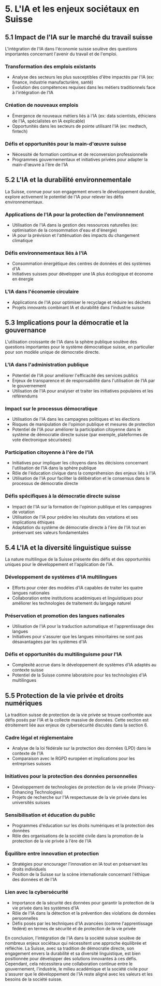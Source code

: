 # 5. L'IA et les enjeux sociétaux en Suisse

## 5.1 Impact de l'IA sur le marché du travail suisse

L'intégration de l'IA dans l'économie suisse soulève des questions importantes concernant l'avenir du travail et de l'emploi.

### Transformation des emplois existants
- Analyse des secteurs les plus susceptibles d'être impactés par l'IA (ex: finance, industrie manufacturière, santé)
- Évolution des compétences requises dans les métiers traditionnels face à l'intégration de l'IA

### Création de nouveaux emplois
- Émergence de nouveaux métiers liés à l'IA (ex: data scientists, éthiciens de l'IA, spécialistes en IA explicable)
- Opportunités dans les secteurs de pointe utilisant l'IA (ex: medtech, fintech)

### Défis et opportunités pour la main-d'œuvre suisse
- Nécessité de formation continue et de reconversion professionnelle
- Programmes gouvernementaux et initiatives privées pour adapter la main-d'œuvre à l'ère de l'IA

## 5.2 L'IA et la durabilité environnementale

La Suisse, connue pour son engagement envers le développement durable, explore activement le potentiel de l'IA pour relever les défis environnementaux.

### Applications de l'IA pour la protection de l'environnement
- Utilisation de l'IA dans la gestion des ressources naturelles (ex: optimisation de la consommation d'eau et d'énergie)
- IA pour la prévision et l'atténuation des impacts du changement climatique

### Défis environnementaux liés à l'IA
- Consommation énergétique des centres de données et des systèmes d'IA
- Initiatives suisses pour développer une IA plus écologique et économe en énergie

### L'IA dans l'économie circulaire
- Applications de l'IA pour optimiser le recyclage et réduire les déchets
- Projets innovants combinant IA et durabilité dans l'industrie suisse

## 5.3 Implications pour la démocratie et la gouvernance

L'utilisation croissante de l'IA dans la sphère publique soulève des questions importantes pour le système démocratique suisse, en particulier pour son modèle unique de démocratie directe.

### L'IA dans l'administration publique
- Potentiel de l'IA pour améliorer l'efficacité des services publics
- Enjeux de transparence et de responsabilité dans l'utilisation de l'IA par le gouvernement
- Utilisation de l'IA pour analyser et traiter les initiatives populaires et les référendums

### Impact sur le processus démocratique
- Utilisation de l'IA dans les campagnes politiques et les élections
- Risques de manipulation de l'opinion publique et mesures de protection
- Potentiel de l'IA pour améliorer la participation citoyenne dans le système de démocratie directe suisse (par exemple, plateformes de vote électronique sécurisées)

### Participation citoyenne à l'ère de l'IA
- Initiatives pour impliquer les citoyens dans les décisions concernant l'utilisation de l'IA dans la sphère publique
- Rôle de l'éducation civique dans la compréhension des enjeux liés à l'IA
- Utilisation de l'IA pour faciliter la délibération et le consensus dans le processus de démocratie directe

### Défis spécifiques à la démocratie directe suisse
- Impact de l'IA sur la formation de l'opinion publique et les campagnes de votation
- Utilisation de l'IA pour prédire les résultats des votations et ses implications éthiques
- Adaptation du système de démocratie directe à l'ère de l'IA tout en préservant ses valeurs fondamentales

## 5.4 L'IA et la diversité linguistique suisse

La nature multilingue de la Suisse présente des défis et des opportunités uniques pour le développement et l'application de l'IA.

### Développement de systèmes d'IA multilingues
- Efforts pour créer des modèles d'IA capables de traiter les quatre langues nationales
- Collaboration entre institutions académiques et linguistiques pour améliorer les technologies de traitement du langage naturel

### Préservation et promotion des langues nationales
- Utilisation de l'IA pour la traduction automatique et l'apprentissage des langues
- Initiatives pour s'assurer que les langues minoritaires ne sont pas désavantagées par les systèmes d'IA

### Défis et opportunités du multilinguisme pour l'IA
- Complexité accrue dans le développement de systèmes d'IA adaptés au contexte suisse
- Potentiel de la Suisse comme laboratoire pour les technologies d'IA multilingues

## 5.5 Protection de la vie privée et droits numériques

La tradition suisse de protection de la vie privée se trouve confrontée aux défis posés par l'IA et la collecte massive de données. Cette section est étroitement liée aux enjeux de cybersécurité discutés dans la section 6.

### Cadre légal et réglementaire
- Analyse de la loi fédérale sur la protection des données (LPD) dans le contexte de l'IA
- Comparaison avec le RGPD européen et implications pour les entreprises suisses

### Initiatives pour la protection des données personnelles
- Développement de technologies de protection de la vie privée (Privacy-Enhancing Technologies)
- Projets de recherche sur l'IA respectueuse de la vie privée dans les universités suisses

### Sensibilisation et éducation du public
- Programmes d'éducation sur les droits numériques et la protection des données
- Rôle des organisations de la société civile dans la promotion de la protection de la vie privée à l'ère de l'IA

### Équilibre entre innovation et protection
- Stratégies pour encourager l'innovation en IA tout en préservant les droits individuels
- Position de la Suisse sur la scène internationale concernant l'éthique des données et de l'IA

### Lien avec la cybersécurité
- Importance de la sécurité des données pour garantir la protection de la vie privée dans les systèmes d'IA
- Rôle de l'IA dans la détection et la prévention des violations de données personnelles
- Défis posés par les techniques d'IA avancées (comme l'apprentissage fédéré) en termes de sécurité et de protection de la vie privée

En conclusion, l'intégration de l'IA dans la société suisse soulève de nombreux enjeux sociétaux qui nécessitent une approche équilibrée et réfléchie. La Suisse, avec sa tradition de démocratie directe, son engagement envers la durabilité et sa diversité linguistique, est bien positionnée pour développer des solutions innovantes à ces défis. Cependant, cela nécessitera une collaboration continue entre le gouvernement, l'industrie, le milieu académique et la société civile pour s'assurer que le développement de l'IA reste aligné avec les valeurs et les besoins de la société suisse.
